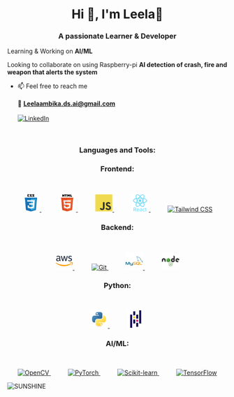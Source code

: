 <h1 align="center">Hi 👋, I'm Leela🦒</h1>
<h3 align="center">A passionate Learner & Developer</h3>

 Learning & Working on **AI/ML**
 
Looking to collaborate on using Raspberry-pi **AI detection of crash, fire and weapon that alerts the system**


- 📫 Feel free to reach me<br><br>
          🫎  **Leelaambika.ds.ai@gmail.com** <br><br>
           <a href="https://linkedin.com/in/leelaambika-nandhakumar">
                  <img src="https://raw.githubusercontent.com/rahuldkjain/github-profile-readme-generator/master/src/images/icons/Social/linked-in-alt.svg" alt="LinkedIn" height="30" width="40" />
             </a> <br>

  <br>

<h3 align="Center">Languages and Tools:</h3>


<h3 align="center ">Frontend:</h3><br>
<p align="center">
    <a href="https://www.w3schools.com/css/" target="_blank" rel="noreferrer">
        <img src="https://raw.githubusercontent.com/devicons/devicon/master/icons/css3/css3-original-wordmark.svg" alt="CSS3" width="40" height="40"/>
    </a>
    &nbsp;&nbsp;&nbsp;&nbsp;&nbsp;&nbsp;&nbsp;&nbsp;&nbsp;
    <a href="https://www.w3.com/html/" target="_blank" rel="noreferrer">
        <img src="https://raw.githubusercontent.com/devicons/devicon/master/icons/html5/html5-original-wordmark.svg" alt="HTML5" width="40" height="40"/>
    </a>
    &nbsp;&nbsp;&nbsp;&nbsp;&nbsp;&nbsp;&nbsp;&nbsp;&nbsp;
    <a href="https://developer.mozilla.org/en-US/docs/Web/JavaScript" target="_blank" rel="noreferrer">
        <img src="https://raw.githubusercontent.com/devicons/devicon/master/icons/javascript/javascript-original.svg" alt="JavaScript" width="40" height="40"/>
    </a>
    &nbsp;&nbsp;&nbsp;&nbsp;&nbsp;&nbsp;&nbsp;&nbsp;&nbsp;
    <a href="https://reactjs.org/" target="_blank" rel="noreferrer">
        <img src="https://raw.githubusercontent.com/devicons/devicon/master/icons/react/react-original-wordmark.svg" alt="ReactJS" width="40" height="40"/>
    </a>
    &nbsp;&nbsp;&nbsp;&nbsp;&nbsp;&nbsp;&nbsp;&nbsp;&nbsp;
    <a href="https://tailwindcss.com/" target="_blank" rel="noreferrer">
        <img src="https://www.vectorlogo.zone/logos/tailwindcss/tailwindcss-icon.svg" alt="Tailwind CSS" width="40" height="40"/>
    </a>
</p>

<h3 align="center">Backend:</h3><br>
<p align="center">
    <a href="https://aws.amazon.com" target="_blank" rel="noreferrer">
        <img src="https://raw.githubusercontent.com/devicons/devicon/master/icons/amazonwebservices/amazonwebservices-original-wordmark.svg" alt="AWS" width="40" height="40"/>
    </a>
    &nbsp;&nbsp;&nbsp;&nbsp;&nbsp;&nbsp;&nbsp;&nbsp;&nbsp;
    <a href="https://git-scm.com/" target="_blank" rel="noreferrer">
        <img src="https://www.vectorlogo.zone/logos/git-scm/git-scm-icon.svg" alt="Git" width="40" height="40"/>
    </a>
    &nbsp;&nbsp;&nbsp;&nbsp;&nbsp;&nbsp;&nbsp;&nbsp;&nbsp;
    <a href="https://www.mysql.com/" target="_blank" rel="noreferrer">
        <img src="https://raw.githubusercontent.com/devicons/devicon/master/icons/mysql/mysql-original-wordmark.svg" alt="MySQL" width="40" height="40"/>
    </a>
    &nbsp;&nbsp;&nbsp;&nbsp;&nbsp;&nbsp;&nbsp;&nbsp;&nbsp;
    <a href="https://nodejs.org" target="_blank" rel="noreferrer">
        <img src="https://raw.githubusercontent.com/devicons/devicon/master/icons/nodejs/nodejs-original-wordmark.svg" alt="NodeJS" width="40" height="40"/>
    </a>
</p>

<h3 align="center">Python:</h3><br>
<p align="center">
    <a href="https://www.python.org" target="_blank" rel="noreferrer">
        <img src="https://raw.githubusercontent.com/devicons/devicon/master/icons/python/python-original.svg" alt="Python" width="40" height="40"/>
    </a>
    &nbsp;&nbsp;&nbsp;&nbsp;&nbsp;&nbsp;&nbsp;&nbsp;&nbsp;
    <a href="https://pandas.pydata.org/" target="_blank" rel="noreferrer">
        <img src="https://raw.githubusercontent.com/devicons/devicon/2ae2a900d2f041da66e950e4d48052658d850630/icons/pandas/pandas-original.svg" alt="Pandas" width="40" height="40"/>
    </a>
</p>

<h3 align="center">AI/ML:</h3><br>
<p align="center">
    <a href="https://opencv.org/" target="_blank" rel="noreferrer">
        <img src="https://www.vectorlogo.zone/logos/opencv/opencv-icon.svg" alt="OpenCV" width="40" height="40"/>
    </a>
    &nbsp;&nbsp;&nbsp;&nbsp;&nbsp;&nbsp;&nbsp;&nbsp;&nbsp;
    <a href="https://pytorch.org/" target="_blank" rel="noreferrer">
        <img src="https://www.vectorlogo.zone/logos/pytorch/pytorch-icon.svg" alt="PyTorch" width="40" height="40"/>
    </a>
    &nbsp;&nbsp;&nbsp;&nbsp;&nbsp;&nbsp;&nbsp;&nbsp;&nbsp;
    <a href="https://scikit-learn.org/" target="_blank" rel="noreferrer">
        <img src="https://upload.wikimedia.org/wikipedia/commons/0/05/Scikit_learn_logo_small.svg" alt="Scikit-learn" width="40" height="40"/>
    </a>
    &nbsp;&nbsp;&nbsp;&nbsp;&nbsp;&nbsp;&nbsp;&nbsp;&nbsp;
    <a href="https://www.tensorflow.org" target="_blank" rel="noreferrer">
        <img src="https://www.vectorlogo.zone/logos/tensorflow/tensorflow-icon.svg" alt="TensorFlow" width="40" height="40"/>
    </a>
</p>


![SUNSHINE](https://komarev.com/ghpvc/?username=leelaambika)

